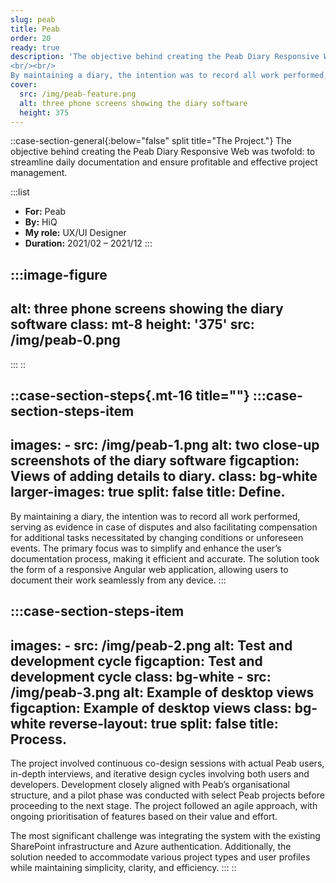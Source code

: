```yaml
---
slug: peab
title: Peab
order: 20
ready: true
description: 'The objective behind creating the Peab Diary Responsive Web was twofold: to streamline daily documentation and ensure profitable and effective project management.
<br/><br/>
By maintaining a diary, the intention was to record all work performed, serving as evidence in case of disputes and also facilitating compensation for additional tasks necessitated by changing conditions or unforeseen events.'
cover:
  src: /img/peab-feature.png
  alt: three phone screens showing the diary software
  height: 375
---
```


::case-section-general{:below="false" split title="The Project."}
The objective behind creating the Peab Diary Responsive Web was twofold: to streamline daily documentation and ensure profitable and effective project management.

  :::list
  - **For:** Peab
  - **By:** HiQ
  - **My role:** UX/UI Designer
  - **Duration:** 2021/02 – 2021/12
  :::

  :::image-figure
  ---
  alt: three phone screens showing the diary software
  class: mt-8
  height: '375'
  src: /img/peab-0.png
  ---
  :::
::

::case-section-steps{.mt-16 title=""}
  :::case-section-steps-item
  ---
  images:
    - src: /img/peab-1.png
      alt: two close-up screenshots of the diary software
      figcaption: Views of adding details to diary.
      class: bg-white
  larger-images: true
  split: false
  title: Define.
  ---
  By maintaining a diary, the intention was to record all work performed, serving as evidence in case of disputes and also facilitating compensation for additional tasks necessitated by changing conditions or unforeseen events. The primary focus was to simplify and enhance the user’s documentation process, making it efficient and accurate. The solution took the form of a responsive Angular web application, allowing users to document their work seamlessly from any device.
  :::

  :::case-section-steps-item
  ---
  images:
    - src: /img/peab-2.png
      alt: Test and development cycle
      figcaption: Test and development cycle
      class: bg-white
    - src: /img/peab-3.png
      alt: Example of desktop views
      figcaption: Example of desktop views
      class: bg-white
  reverse-layout: true
  split: false
  title: Process.
  ---
  The project involved continuous co-design sessions with actual Peab users, in-depth interviews, and iterative design cycles involving both users and developers. Development closely aligned with Peab’s organisational structure, and a pilot phase was conducted with select Peab projects before proceeding to the next stage. The project followed an agile approach, with ongoing prioritisation of features based on their value and effort.

  The most significant challenge was integrating the system with the existing SharePoint infrastructure and Azure authentication. Additionally, the solution needed to accommodate various project types and user profiles while maintaining simplicity, clarity, and efficiency.
  :::
::